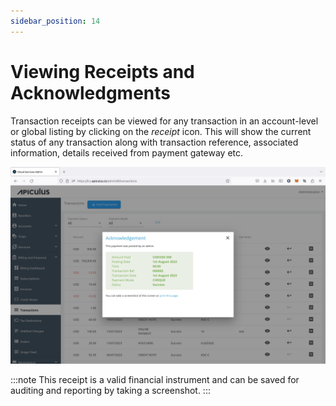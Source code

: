 ```yaml
---
sidebar_position: 14
---
```

# Viewing Receipts and Acknowledgments

Transaction receipts can be viewed for any transaction in an account-level or global listing by clicking on the _receipt_ icon. This will show the current status of any transaction along with transaction reference, associated information, details received from payment gateway etc.

![Viewing Receipts and Acknowledgments](img/ViewingReceiptsandAcknowledgments.png)

:::note
This receipt is a valid financial instrument and can be saved for auditing and reporting by taking a screenshot.
:::
